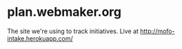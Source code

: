 # plan.webmaker.org

The site we're using to track initiatives. Live at http://mofo-intake.herokuapp.com/

